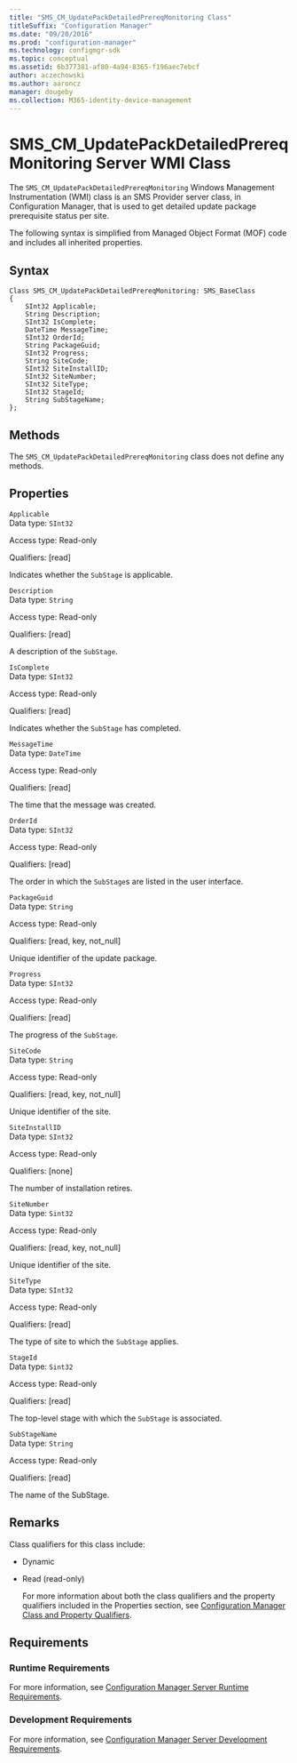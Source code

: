 ```yaml
---
title: "SMS_CM_UpdatePackDetailedPrereqMonitoring Class"
titleSuffix: "Configuration Manager"
ms.date: "09/20/2016"
ms.prod: "configuration-manager"
ms.technology: configmgr-sdk
ms.topic: conceptual
ms.assetid: 6b377381-af80-4a94-8365-f196aec7ebcf
author: aczechowski
ms.author: aaroncz
manager: dougeby
ms.collection: M365-identity-device-management
---
```

# SMS_CM_UpdatePackDetailedPrereqMonitoring Server WMI Class
The  `SMS_CM_UpdatePackDetailedPrereqMonitoring` Windows Management Instrumentation (WMI) class is an SMS Provider server class, in Configuration Manager, that is used to get detailed update package prerequisite status per site.  

 The following syntax is simplified from Managed Object Format (MOF) code and includes all inherited properties.  

## Syntax  

```  
Class SMS_CM_UpdatePackDetailedPrereqMonitoring: SMS_BaseClass  
{  
    SInt32 Applicable;  
    String Description;  
    SInt32 IsComplete;  
    DateTime MessageTime;  
    SInt32 OrderId;  
    String PackageGuid;  
    SInt32 Progress;  
    String SiteCode;  
    SInt32 SiteInstallID;  
    SInt32 SiteNumber;  
    SInt32 SiteType;  
    SInt32 StageId;  
    String SubStageName;  
};  

```  

## Methods  
 The  `SMS_CM_UpdatePackDetailedPrereqMonitoring` class does not define any methods.  

## Properties  
 `Applicable`  
 Data type: `SInt32`  

 Access type: Read-only  

 Qualifiers: [read]  

 Indicates whether the `SubStage` is applicable.  

 `Description`  
 Data type: `String`  

 Access type: Read-only  

 Qualifiers: [read]  

 A description of the `SubStage`.  

 `IsComplete`  
 Data type: `SInt32`  

 Access type: Read-only  

 Qualifiers: [read]  

 Indicates whether the  `SubStage` has completed.  

 `MessageTime`  
 Data type: `DateTime`  

 Access type: Read-only  

 Qualifiers: [read]  

 The time that the message was created.  

 `OrderId`  
 Data type: `SInt32`  

 Access type: Read-only  

 Qualifiers: [read]  

 The order in which the `SubStage`s are listed in the user interface.  

 `PackageGuid`  
 Data type: `String`  

 Access type: Read-only  

 Qualifiers: [read, key, not_null]  

 Unique identifier of the update package.  

 `Progress`  
 Data type: `SInt32`  

 Access type: Read-only  

 Qualifiers: [read]  

 The progress of the `SubStage`.  

 `SiteCode`  
 Data type: `String`  

 Access type: Read-only  

 Qualifiers: [read, key, not_null]  

 Unique identifier of the site.  

 `SiteInstallID`  
 Data type: `SInt32`  

 Access type: Read-only  

 Qualifiers: [none]  

 The number of installation retires.  

 `SiteNumber`  
 Data type: `Sint32`  

 Access type: Read-only  

 Qualifiers: [read, key, not_null]  

 Unique identifier of the site.  

 `SiteType`  
 Data type: `SInt32`  

 Access type: Read-only  

 Qualifiers: [read]  

 The type of site to which the `SubStage` applies.  

 `StageId`  
 Data type: `Sint32`  

 Access type: Read-only  

 Qualifiers: [read]  

 The top-level stage with which the `SubStage` is associated.  

 `SubStageName`  
 Data type: `String`  

 Access type: Read-only  

 Qualifiers: [read]  

 The name of the SubStage.  

## Remarks  
 Class qualifiers for this class include:  

- Dynamic  

- Read (read-only)  

  For more information about both the class qualifiers and the property qualifiers included in the Properties section, see [Configuration Manager Class and Property Qualifiers](../../../develop/reference/misc/class-and-property-qualifiers.md).  

## Requirements  

### Runtime Requirements  
 For more information, see [Configuration Manager Server Runtime Requirements](../../../develop/core/reqs/server-runtime-requirements.md).  

### Development Requirements  
 For more information, see [Configuration Manager Server Development Requirements](../../../develop/core/reqs/server-development-requirements.md).  
